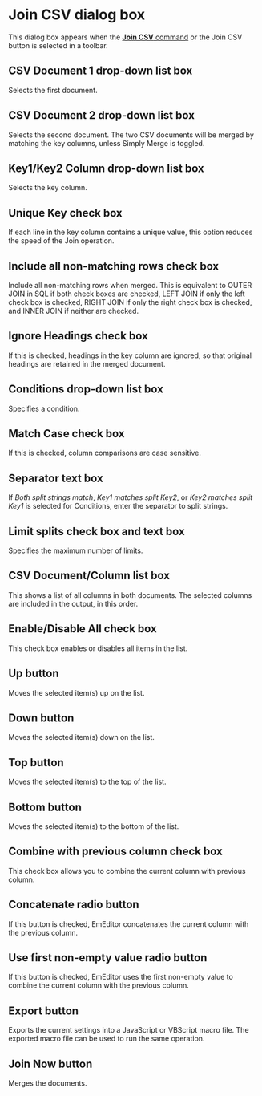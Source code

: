 # Join CSV dialog box

This dialog box appears when the
[**Join CSV** command](../../cmd/edit/join_csv) or the Join CSV button is selected in a toolbar.

## CSV Document 1 drop-down list box

Selects the first document.

## CSV Document 2 drop-down list box

Selects the second document. The two CSV documents will be merged by matching the key columns, unless Simply Merge is toggled.

## Key1/Key2 Column drop-down list box

Selects the key column.

## Unique Key check box

If each line in the key column contains a unique value, this option reduces the speed of the Join operation.

## Include all non-matching rows check box

Include all non-matching rows when merged. This is equivalent to OUTER JOIN in SQL if both check boxes are checked, LEFT JOIN if only the left check box is checked, RIGHT JOIN if
only the right check box is checked, and INNER JOIN if neither are checked.

## Ignore Headings check box

If this is checked, headings in the key column are ignored, so that original headings are retained in the merged document.

## Conditions drop-down list box

Specifies a condition.

## Match Case check box

If this is checked, column comparisons are case sensitive.

## Separator text box

If _Both split strings match_, _Key1 matches split Key2_, or _Key2 matches split Key1_ is selected for Conditions, enter the separator to split strings.

## Limit splits check box and text box

Specifies the maximum number of limits.

## CSV Document/Column list box

This shows a list of all columns in both documents. The selected columns are included in the output, in this order.

## Enable/Disable All check box

This check box enables or disables all items in the list.

## Up button

Moves the selected item(s) up on the list.

## Down button

Moves the selected item(s) down on the list.

## Top button

Moves the selected item(s) to the top of the list.

## Bottom button

Moves the selected item(s) to the bottom of the list.

## Combine with previous column check box

This check box allows you to combine the current column with previous column.

## Concatenate radio button

If this button is checked, EmEditor concatenates the current column with the previous column.

## Use first non-empty value radio button

If this button is checked, EmEditor uses the first non-empty value to combine the current column with the previous column.

## Export button

Exports the current settings into a JavaScript or VBScript macro file. The exported macro file can be used to run the same operation.

## Join Now button

Merges the documents.

